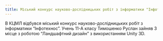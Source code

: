 ```yaml
---
title: Міський конкурс науково-дослідницьких робіт з інформатики "Інфотехнос"
---
```


В КЦМЛ відбувся міський конкурс науково-дослідницьких робіт з інформатики “Інфотехнос”. Учень 11-А класу Тимошенко Руслан зайняв 3 місце з роботою “Ландшафтний дизайн” з використанням Unity 3D.

<slideshow id="72157661406846604"></slideshow>
